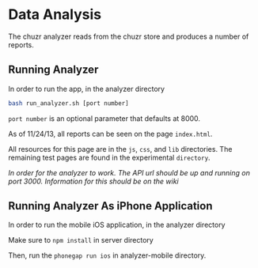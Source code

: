 # Data Analysis

The chuzr analyzer reads from the chuzr store and produces a number of reports.

## Running Analyzer

In order to run the app, in the analyzer directory

`````bash
bash run_analyzer.sh [port number]
`````

`port number` is an optional parameter that defaults at 8000.

As of 11/24/13, all reports can be seen on the page `index.html`.

All resources for this page are in the `js`, `css`, and `lib` directories. The remaining test pages are found in the experimental `directory`.

_In order for the analyzer to work. The API url should be up and running on port 3000. Information for this should be on the wiki_

## Running Analyzer As iPhone Application

In order to run the mobile iOS application, in the analyzer directory

Make sure to `npm install` in server directory

Then, run the `phonegap run ios` in analyzer-mobile directory. 